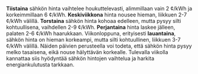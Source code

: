 **Tiistaina** sähkön hinta vaihtelee houkuttelevasti, alimmillaan vain 2 ¢/kWh ja korkeimmillaan 6 ¢/kWh. **Keskiviikkona** hinta nousee hieman, liikkuen 2-7 ¢/kWh välillä. **Torstaina** sähkön hinta kohoaa edelleen, mutta pysyy silti kohtuullisena, vaihdellen 2-9 ¢/kWh. **Perjantaina** hinta laskee jälleen, palaten 2-6 ¢/kWh haarukkaan. Viikonloppuna, erityisesti **lauantaina**, sähkön hinta on hieman korkeampi, mutta silti kohtuullinen, liikkuen 3-7 ¢/kWh välillä. Näiden päivien perusteella voi todeta, että sähkön hinta pysyy melko tasaisena, eikä nouse hälyttävän korkealle. Tulevalla viikolla kannattaa siis hyödyntää sähkön hintojen vaihtelua ja harkita energiankulutusta tarkkaan.